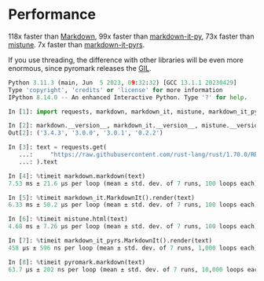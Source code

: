 # Performance

118x faster than [Markdown](https://pypi.org/project/Markdown/),
99x faster than [markdown-it-py](https://pypi.org/project/markdown-it-py/),
73x faster than [mistune](https://pypi.org/project/mistune/).
7x faster than [markdown-it-pyrs](https://pypi.org/project/markdown-it-pyrs/).

If you use threading, the difference with other libraries will be even more enormous, since pyromark releases the [GIL](https://docs.python.org/3/glossary.html#term-global-interpreter-lock).

```python
Python 3.11.3 (main, Jun  5 2023, 09:32:32) [GCC 13.1.1 20230429]
Type 'copyright', 'credits' or 'license' for more information
IPython 8.14.0 -- An enhanced Interactive Python. Type '?' for help.

In [1]: import requests, markdown, markdown_it, mistune, markdown_it_pyrs, pyromark

In [2]: markdown.__version__, markdown_it.__version__, mistune.__version__, markdown_it_pyrs.__version__
Out[2]: ('3.4.3', '3.0.0', '3.0.1', '0.2.2')

In [3]: text = requests.get(
   ...:     "https://raw.githubusercontent.com/rust-lang/rust/1.70.0/README.md"
   ...: ).text

In [4]: %timeit markdown.markdown(text)
7.53 ms ± 21.6 µs per loop (mean ± std. dev. of 7 runs, 100 loops each)

In [5]: %timeit markdown_it.MarkdownIt().render(text)
6.33 ms ± 50.2 µs per loop (mean ± std. dev. of 7 runs, 100 loops each)

In [6]: %timeit mistune.html(text)
4.68 ms ± 7.26 µs per loop (mean ± std. dev. of 7 runs, 100 loops each)

In [7]: %timeit markdown_it_pyrs.MarkdownIt().render(text)
458 µs ± 596 ns per loop (mean ± std. dev. of 7 runs, 1,000 loops each)

In [8]: %timeit pyromark.markdown(text)
63.7 µs ± 202 ns per loop (mean ± std. dev. of 7 runs, 10,000 loops each)
```

